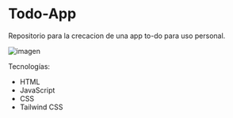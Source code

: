 # Todo-App
Repositorio para la crecacion de una app to-do para uso personal.

![imagen](https://github.com/Achellx/achellx.github.io/assets/64869366/16ad891f-2dd5-4f86-9c1c-e6d622db7629)

Tecnologías:
* HTML 
* JavaScript 
* CSS
* Tailwind CSS

